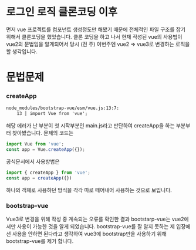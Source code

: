 # 로그인 로직 클론코딩 이후
먼저 vue 프로젝트를 컴포넌트 생성정도만 해봤기 때문에 전체적인 파일 구조를 잡기 위해서 클론코딩을 했었습니다.
클론 코딩을 하고 나서 현재 작성된 vue의 사용법이 vue2의 문법임을 알게되어서 당시 (전 주) 이번주엔 vue2 => vue3로 
변경하는 로직을 할 생각입니다.

# 문법문제
### createApp
```cmd
node_modules/bootstrap-vue/esm/vue.js:13:7:
    13 │ import Vue from 'vue';
```
해당 에러가 난 부분이 첫 시작부분인 main.js라고 판단하여 createApp을 하는 부분부터 찾아봤습니다.
문제의 코드는
```javascript
import Vue from 'vue';
const app = Vue.createApp({});
```
공식문서에서 사용방법은 
```javascript
import { createApp } from 'vue';
const app = createApp({})
```

하나의 객체로 사용하던 방식을 각각 따로 떼어내어 사용하는 것으로 보입니다.

### bootstrap-vue
Vue3로 변경을 위해 작성 중 계속되는 오류를 확인한 결과 bootstarp-vue는 vue2에서만 사용이 가능한 것을 알게 되었습니다.
bootstrap-vue를 잘 알지 못하는 제 입장에선 사용을 안하면 된다라고 생각하여 vue3에 bootstrap만을 사용하기 위해 
bootstrap-vue를 제거 합니다.